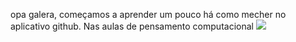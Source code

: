 opa galera, começamos a aprender um pouco há como mecher no aplicativo github.
Nas aulas de pensamento computacional
  ![](https://giphy.com/gifs/brasil-brazil-brazlian-tEQl8OrDFBea0LmvoT)
